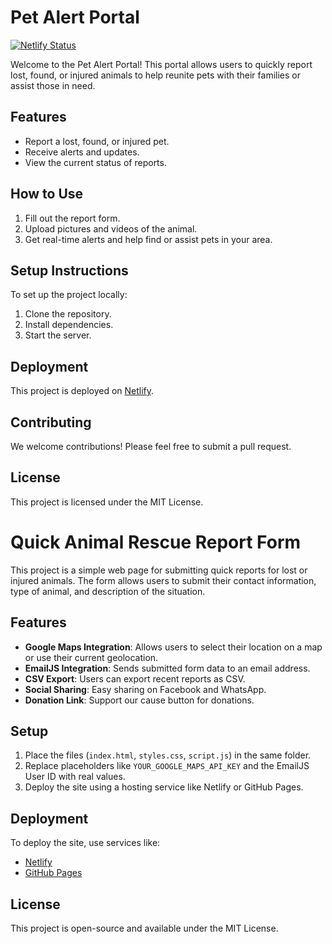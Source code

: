 # Pet Alert Portal

[![Netlify Status](https://api.netlify.com/api/v1/badges/048bced6-7909-49e5-8494-bfa273660540/deploy-status)](https://app.netlify.com/sites/pet-alert-portal/deploys)

Welcome to the Pet Alert Portal! This portal allows users to quickly report lost, found, or injured animals to help reunite pets with their families or assist those in need.

## Features
- Report a lost, found, or injured pet.
- Receive alerts and updates.
- View the current status of reports.

## How to Use
1. Fill out the report form.
2. Upload pictures and videos of the animal.
3. Get real-time alerts and help find or assist pets in your area.

## Setup Instructions
To set up the project locally:
1. Clone the repository.
2. Install dependencies.
3. Start the server.

## Deployment
This project is deployed on [Netlify](https://www.netlify.com/).

## Contributing
We welcome contributions! Please feel free to submit a pull request.

## License
This project is licensed under the MIT License.



# Quick Animal Rescue Report Form

This project is a simple web page for submitting quick reports for lost or injured animals. The form allows users to submit their contact information, type of animal, and description of the situation.

## Features
- **Google Maps Integration**: Allows users to select their location on a map or use their current geolocation.
- **EmailJS Integration**: Sends submitted form data to an email address.
- **CSV Export**: Users can export recent reports as CSV.
- **Social Sharing**: Easy sharing on Facebook and WhatsApp.
- **Donation Link**: Support our cause button for donations.

## Setup
1. Place the files (`index.html`, `styles.css`, `script.js`) in the same folder.
2. Replace placeholders like `YOUR_GOOGLE_MAPS_API_KEY` and the EmailJS User ID with real values.
3. Deploy the site using a hosting service like Netlify or GitHub Pages.

## Deployment
To deploy the site, use services like:
- [Netlify](https://www.netlify.com/)
- [GitHub Pages](https://pages.github.com/)

## License
This project is open-source and available under the MIT License.